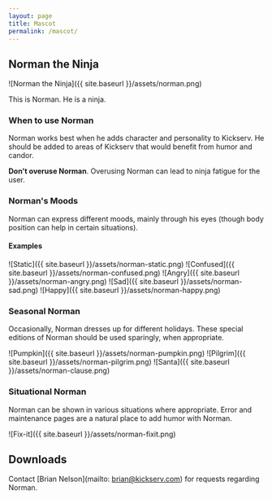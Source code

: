 ```yaml
---
layout: page
title: Mascot
permalink: /mascot/
---
```


## Norman the Ninja

![Norman the Ninja]({{ site.baseurl }}/assets/norman.png)

This is Norman. He is a ninja.

### When to use Norman

Norman works best when he adds character and personality to Kickserv. He should be
added to areas of Kickserv that would benefit from humor and candor.

**Don't overuse Norman**. Overusing Norman can lead to ninja fatigue for the user.

### Norman's Moods

Norman can express different moods, mainly through his eyes (though body position
can help in certain situations).

#### Examples

![Static]({{ site.baseurl }}/assets/norman-static.png)
![Confused]({{ site.baseurl }}/assets/norman-confused.png)
![Angry]({{ site.baseurl }}/assets/norman-angry.png)
![Sad]({{ site.baseurl }}/assets/norman-sad.png)
![Happy]({{ site.baseurl }}/assets/norman-happy.png)

### Seasonal Norman

Occasionally, Norman dresses up for different holidays. These special editions of
Norman should be used sparingly, when appropriate.

![Pumpkin]({{ site.baseurl }}/assets/norman-pumpkin.png)
![Pilgrim]({{ site.baseurl }}/assets/norman-pilgrim.png)
![Santa]({{ site.baseurl }}/assets/norman-clause.png)

### Situational Norman

Norman can be shown in various situations where appropriate. Error and maintenance
pages are a natural place to add humor with Norman.

![Fix-it]({{ site.baseurl }}/assets/norman-fixit.png)

## Downloads

Contact [Brian Nelson](mailto: brian@kickserv.com) for requests regarding Norman.
